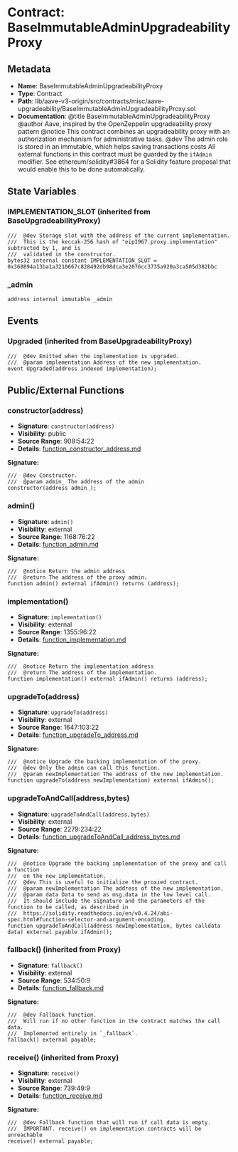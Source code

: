 # Contract: BaseImmutableAdminUpgradeabilityProxy

## Metadata

- **Name**: BaseImmutableAdminUpgradeabilityProxy
- **Type**: Contract
- **Path**: lib/aave-v3-origin/src/contracts/misc/aave-upgradeability/BaseImmutableAdminUpgradeabilityProxy.sol
- **Documentation**:  @title BaseImmutableAdminUpgradeabilityProxy
   @author Aave, inspired by the OpenZeppelin upgradeability proxy pattern
   @notice This contract combines an upgradeability proxy with an authorization
   mechanism for administrative tasks.
   @dev The admin role is stored in an immutable, which helps saving transactions costs
   All external functions in this contract must be guarded by the
   `ifAdmin` modifier. See ethereum/solidity#3864 for a Solidity
   feature proposal that would enable this to be done automatically.

## State Variables

### IMPLEMENTATION_SLOT (inherited from BaseUpgradeabilityProxy)

```solidity
///  @dev Storage slot with the address of the current implementation.
///  This is the keccak-256 hash of "eip1967.proxy.implementation" subtracted by 1, and is
///  validated in the constructor.
bytes32 internal constant IMPLEMENTATION_SLOT = 0x360894a13ba1a3210667c828492db98dca3e2076cc3735a920a3ca505d382bbc
```

### _admin

```solidity
address internal immutable _admin
```

## Events

### Upgraded (inherited from BaseUpgradeabilityProxy)

```solidity
///  @dev Emitted when the implementation is upgraded.
///  @param implementation Address of the new implementation.
event Upgraded(address indexed implementation);
```

## Public/External Functions

### constructor(address)

- **Signature**: `constructor(address)`
- **Visibility**: public
- **Source Range**: 908:54:22
- **Details**: [function_constructor_address.md](./function_constructor_address.md)

**Signature:**
```solidity
///  @dev Constructor.
///  @param admin_ The address of the admin
constructor(address admin_);
```

### admin()

- **Signature**: `admin()`
- **Visibility**: external
- **Source Range**: 1168:76:22
- **Details**: [function_admin.md](./function_admin.md)

**Signature:**
```solidity
///  @notice Return the admin address
///  @return The address of the proxy admin.
function admin() external ifAdmin() returns (address);
```

### implementation()

- **Signature**: `implementation()`
- **Visibility**: external
- **Source Range**: 1355:96:22
- **Details**: [function_implementation.md](./function_implementation.md)

**Signature:**
```solidity
///  @notice Return the implementation address
///  @return The address of the implementation.
function implementation() external ifAdmin() returns (address);
```

### upgradeTo(address)

- **Signature**: `upgradeTo(address)`
- **Visibility**: external
- **Source Range**: 1647:103:22
- **Details**: [function_upgradeTo_address.md](./function_upgradeTo_address.md)

**Signature:**
```solidity
///  @notice Upgrade the backing implementation of the proxy.
///  @dev Only the admin can call this function.
///  @param newImplementation The address of the new implementation.
function upgradeTo(address newImplementation) external ifAdmin();
```

### upgradeToAndCall(address,bytes)

- **Signature**: `upgradeToAndCall(address,bytes)`
- **Visibility**: external
- **Source Range**: 2279:234:22
- **Details**: [function_upgradeToAndCall_address_bytes.md](./function_upgradeToAndCall_address_bytes.md)

**Signature:**
```solidity
///  @notice Upgrade the backing implementation of the proxy and call a function
///  on the new implementation.
///  @dev This is useful to initialize the proxied contract.
///  @param newImplementation The address of the new implementation.
///  @param data Data to send as msg.data in the low level call.
///  It should include the signature and the parameters of the function to be called, as described in
///  https://solidity.readthedocs.io/en/v0.4.24/abi-spec.html#function-selector-and-argument-encoding.
function upgradeToAndCall(address newImplementation, bytes calldata data) external payable ifAdmin();
```

### fallback() (inherited from Proxy)

- **Signature**: `fallback()`
- **Visibility**: external
- **Source Range**: 534:50:9
- **Details**: [function_fallback.md](./function_fallback.md)

**Signature:**
```solidity
///  @dev Fallback function.
///  Will run if no other function in the contract matches the call data.
///  Implemented entirely in `_fallback`.
fallback() external payable;
```

### receive() (inherited from Proxy)

- **Signature**: `receive()`
- **Visibility**: external
- **Source Range**: 739:49:9
- **Details**: [function_receive.md](./function_receive.md)

**Signature:**
```solidity
///  @dev Fallback function that will run if call data is empty.
///  IMPORTANT. receive() on implementation contracts will be unreachable
receive() external payable;
```
